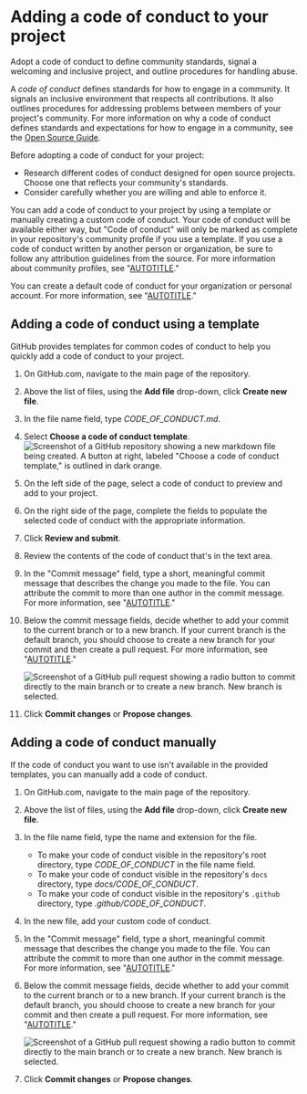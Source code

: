 # Adding a code of conduct to your project

Adopt a code of conduct to define community standards, signal a welcoming and inclusive project, and outline procedures for handling abuse.

A _code of conduct_ defines standards for how to engage in a community. It signals an inclusive environment that respects all contributions. It also outlines procedures for addressing problems between members of your project's community. For more information on why a code of conduct defines standards and expectations for how to engage in a community, see the [Open Source Guide](https://opensource.guide/code-of-conduct/).

Before adopting a code of conduct for your project:

- Research different codes of conduct designed for open source projects. Choose one that reflects your community's standards.
- Consider carefully whether you are willing and able to enforce it.

You can add a code of conduct to your project by using a template or manually creating a custom code of conduct. Your code of conduct will be available either way, but "Code of conduct" will only be marked as complete in your repository's community profile if you use a template. If you use a code of conduct written by another person or organization, be sure to follow any attribution guidelines from the source. For more information about community profiles, see "[AUTOTITLE](/communities/setting-up-your-project-for-healthy-contributions/about-community-profiles-for-public-repositories)."

You can create a default code of conduct for your organization or personal account. For more information, see "[AUTOTITLE](/communities/setting-up-your-project-for-healthy-contributions/creating-a-default-community-health-file)."

## Adding a code of conduct using a template

GitHub provides templates for common codes of conduct to help you quickly add a code of conduct to your project.

1. On GitHub.com, navigate to the main page of the repository.

1. Above the list of files, using the **Add file** drop-down, click **Create new file**.

1. In the file name field, type _CODE_OF_CONDUCT.md_.
1. Select **Choose a code of conduct template**.
   ![Screenshot of a GitHub repository showing a new markdown file being created. A button at right, labeled "Choose a code of conduct template," is outlined in dark orange.](/assets/images/help/repository/code-of-conduct-tool.png)
1. On the left side of the page, select a code of conduct to preview and add to your project.
1. On the right side of the page, complete the fields to populate the selected code of conduct with the appropriate information.
1. Click **Review and submit**.
1. Review the contents of the code of conduct that's in the text area.

1. In the "Commit message" field, type a short, meaningful commit message that describes the change you made to the file. You can attribute the commit to more than one author in the commit message. For more information, see "[AUTOTITLE](/pull-requests/committing-changes-to-your-project/creating-and-editing-commits/creating-a-commit-with-multiple-authors)."
1. Below the commit message fields, decide whether to add your commit to the current branch or to a new branch. If your current branch is the default branch, you should choose to create a new branch for your commit and then create a pull request. For more information, see "[AUTOTITLE](/pull-requests/collaborating-with-pull-requests/proposing-changes-to-your-work-with-pull-requests/creating-a-pull-request)."

   ![Screenshot of a GitHub pull request showing a radio button to commit directly to the main branch or to create a new branch. New branch is selected.](/assets/images/help/repository/choose-commit-branch.png)
1. Click **Commit changes** or **Propose changes**.

## Adding a code of conduct manually

If the code of conduct you want to use isn't available in the provided templates, you can manually add a code of conduct.

1. On GitHub.com, navigate to the main page of the repository.

1. Above the list of files, using the **Add file** drop-down, click **Create new file**.

1. In the file name field, type the name and extension for the file.
    - To make your code of conduct visible in the repository's root directory, type _CODE_OF_CONDUCT_ in the file name field.
    - To make your code of conduct visible in the repository's `docs` directory, type _docs/CODE_OF_CONDUCT_.
    - To make your code of conduct visible in the repository's `.github` directory, type _.github/CODE_OF_CONDUCT_.
1. In the new file, add your custom code of conduct.

1. In the "Commit message" field, type a short, meaningful commit message that describes the change you made to the file. You can attribute the commit to more than one author in the commit message. For more information, see "[AUTOTITLE](/pull-requests/committing-changes-to-your-project/creating-and-editing-commits/creating-a-commit-with-multiple-authors)."
1. Below the commit message fields, decide whether to add your commit to the current branch or to a new branch. If your current branch is the default branch, you should choose to create a new branch for your commit and then create a pull request. For more information, see "[AUTOTITLE](/pull-requests/collaborating-with-pull-requests/proposing-changes-to-your-work-with-pull-requests/creating-a-pull-request)."

   ![Screenshot of a GitHub pull request showing a radio button to commit directly to the main branch or to create a new branch. New branch is selected.](/assets/images/help/repository/choose-commit-branch.png)
1. Click **Commit changes** or **Propose changes**.
